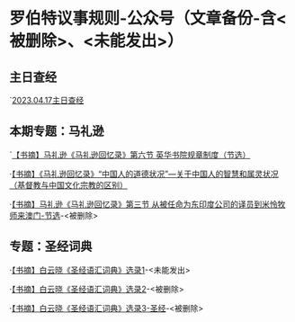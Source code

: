 # 罗伯特议事规则-公众号（文章备份-含<被删除>、<未能发出>）


## 主日查经
`[2023.04.17主日查经](20230417.md)

## 本期专题：马礼逊

`[【书摘】马礼逊《马礼逊回忆录》第六节 英华书院规章制度（节选）](2023.04.15.md)

·[【书摘】《马礼逊回忆录》“中国人的道德状况”—关于中国人的智慧和属灵状况（基督教与中国文化宗教的区别）](20230408.md)

·[【书摘】马礼逊《马礼逊回忆录》第三节 从被任命为东印度公司的译员到米怜牧师来澳门-节选](20230401.md)-<被删除>

## 专题：圣经词典

·[【书摘】白云晓《圣经语汇词典》选录1](0.md)-<未能发出>

·[【书摘】白云晓《圣经语汇词典》选录2](1.md)-<被删除>

·[【书摘】白云晓《圣经语汇词典》选录3-圣经](2.md)-<被删除>

